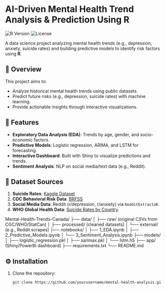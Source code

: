 # AI-Driven Mental Health Trend Analysis & Prediction Using R

![R Version](https://img.shields.io/badge/R-4.3.2-blue)
![License](https://img.shields.io/badge/License-MIT-green)

A data science project analyzing mental health trends (e.g., depression, anxiety, suicide rates) and building predictive models to identify risk factors using **R**.

## 📌 Overview
This project aims to:
- Analyze historical mental health trends using public datasets.
- Predict future risks (e.g., depression, suicide rates) with machine learning.
- Provide actionable insights through interactive visualizations.

## 🚀 Features
- **Exploratory Data Analysis (EDA)**: Trends by age, gender, and socio-economic factors.
- **Predictive Models**: Logistic regression, ARIMA, and LSTM for forecasting.
- **Interactive Dashboard**: Built with Shiny to visualize predictions and trends.
- **Sentiment Analysis**: NLP on social media/text data (e.g., Reddit).

## 📂 Dataset Sources
1. **Suicide Rates**: [Kaggle Dataset](https://www.kaggle.com/russellyates88/suicide-rates-overview-1985-to-2016)
2. **CDC Behavioral Risk Data**: [BRFSS](https://www.cdc.gov/brfss/)
3. **Social Media Data**: Reddit (r/depression, r/anxiety) via `RedditExtractoR`.
4. **WHO Global Health Data**: [Suicide Rates by Country](https://www.who.int/data/gho).
   
Mental-Health-Trends-Canada/
├── data/
│   ├── raw/ (original CSVs from CGC/WHO/StatCan)
│   ├── processed/ (cleaned datasets)
│   └── external/ (e.g., Reddit scrapes)
├── notebooks/
│   ├── 1_EDA.ipynb
│   ├── 2_Predictive_Models.ipynb
│   └── 3_Sentiment_Analysis.ipynb
├── models/
│   ├── logistic_regression.pkl
│   ├── sarimax.pkl
│   └── lstm.h5
├── app/ (Shiny/PowerBI dashboard)
├── requirements.txt
└── README.md
## ⚙️ Installation
1. Clone the repository:
   ```bash
   git clone https://github.com/yourusername/mental-health-analysis.git
